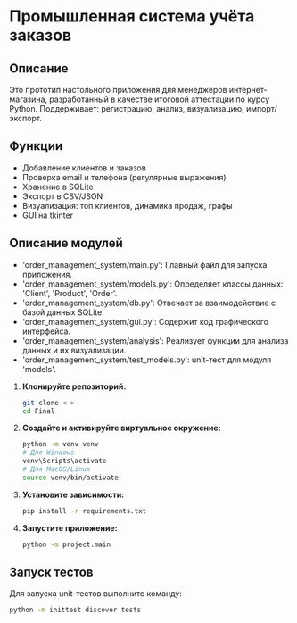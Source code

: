 # Промышленная система учёта заказов

## Описание
Это прототип настольного приложения для менеджеров интернет-магазина, разработанный в качестве итоговой аттестации по курсу Python. 
Поддерживает: регистрацию, анализ, визуализацию, импорт/экспорт.

## Функции
- Добавление клиентов и заказов
- Проверка email и телефона (регулярные выражения)
- Хранение в SQLite
- Экспорт в CSV/JSON
- Визуализация: топ клиентов, динамика продаж, графы
- GUI на tkinter

## Описание модулей
- 'order_management_system/main.py': Главный файл для запуска приложения.
- 'order_management_system/models.py': Определяет классы данных: 'Client', 'Product', 'Order'.
- 'order_management_system/db.py': Отвечает за взаимодействие с базой данных SQLite.
- 'order_management_system/gui.py': Содержит код графического интерфейса.
- 'order_management_system/analysis': Реализует функции для анализа данных и их визуализации.
- 'order_management_system/test_models.py': unit-тест для модуля 'models'.

1. **Клонируйте репозиторий:**
    ```bash
    git clone < >
    cd Final
    ```

2. **Создайте и активируйте виртуальное окружение:**
    ```bash
    python -m venv venv
   # Для Windows
   venv\Scripts\activate
   # Для MacOS/Linux
   source venv/bin/activate
   ```
   
3. **Установите зависимости:**
    ```bash
   pip install -r requirements.txt
   ```
   
4. **Запустите приложение:**
   ```bash
   python -m project.main
    ```
   
## Запуск тестов

Для запуска unit-тестов выполните команду:

```bash
python -m inittest discover tests
```
